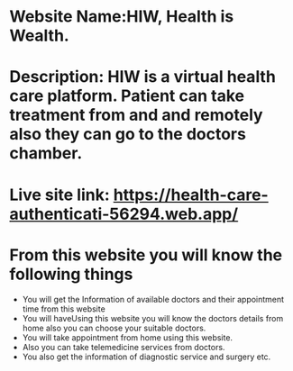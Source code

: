 # Website Name:HIW, Health is Wealth.

# Description: HIW is a virtual health care platform. Patient can take treatment from and and remotely also they can go to the doctors chamber. 

# Live site link: https://health-care-authenticati-56294.web.app/

# From this website you will know the following things

* You will get the Information of available doctors and their appointment time from this website
* You will haveUsing this website you will know the doctors details from home also you can choose your suitable doctors.
* You will take appointment  from home using this website.
* Also you can take telemedicine services from doctors.
* You also get the information of diagnostic service and surgery etc.
